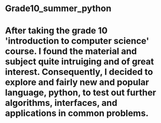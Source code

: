 # Grade10_summer_python

# After taking the grade 10 'introduction to computer science' course. I found the material and subject quite intruiging and of great interest. Consequently, I decided to explore and fairly new and popular language, python, to test out further algorithms, interfaces, and applications in common problems.
